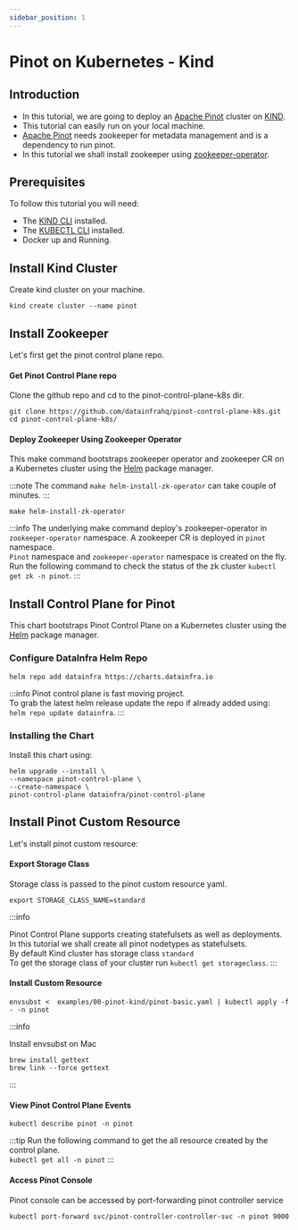 ```yaml
---
sidebar_position: 1
---
```


# Pinot on Kubernetes - Kind

## Introduction

-   In this tutorial, we are going to deploy an [Apache Pinot](https://github.com/apache/pinot) cluster on [KIND](https://kind.sigs.k8s.io/).
-   This tutorial can easily run on your local machine.
-   [Apache Pinot](https://github.com/apache/pinot) needs zookeeper for metadata management and is a dependency to run pinot.
-   In this tutorial we shall install zookeeper using [zookeeper-operator](https://github.com/pravega/zookeeper-operator).

## Prerequisites

To follow this tutorial you will need:

-   The [KIND CLI](https://kind.sigs.k8s.io/docs/user/quick-start#installation) installed.
-   The [KUBECTL CLI](https://kubernetes.io/docs/tasks/tools/#kubectl) installed.
-   Docker up and Running.

## Install Kind Cluster

Create kind cluster on your machine.

<TerminalWindow>

```
kind create cluster --name pinot
```

</TerminalWindow>

## Install Zookeeper

Let's first get the pinot control plane repo.

#### Get Pinot Control Plane repo

Clone the github repo and cd to the pinot-control-plane-k8s dir.

```
git clone https://github.com/datainfrahq/pinot-control-plane-k8s.git
cd pinot-control-plane-k8s/
```

#### Deploy Zookeeper Using Zookeeper Operator

This make command bootstraps zookeeper operator and zookeeper CR on a Kubernetes cluster using the [Helm](https://helm.sh/) package manager.

:::note
The command `make helm-install-zk-operator` can take couple of minutes.
:::

```
make helm-install-zk-operator
```

:::info
The underlying make command deploy's zookeeper-operator in `zookeeper-operator` namespace.
A zookeeper CR is deployed in `pinot` namespace.  
`Pinot` namespace and `zookeeper-operator` namespace is created on the fly.  
Run the following command to check the status of the zk cluster `kubectl get zk -n pinot`.
:::

## Install Control Plane for Pinot

This chart bootstraps Pinot Control Plane on a Kubernetes cluster using the [Helm](https://helm.sh/) package manager.

### Configure DataInfra Helm Repo

```
helm repo add datainfra https://charts.datainfra.io
```

:::info
Pinot control plane is fast moving project.  
To grab the latest helm release update the repo
if already added using:  
`helm repo update datainfra`.
:::

### Installing the Chart

Install this chart using:

```
helm upgrade --install \
--namespace pinot-control-plane \
--create-namespace \
pinot-control-plane datainfra/pinot-control-plane
```

## Install Pinot Custom Resource

Let's install pinot custom resource:

#### Export Storage Class

Storage class is passed to the pinot custom resource yaml.

```
export STORAGE_CLASS_NAME=standard
```

:::info

Pinot Control Plane supports creating statefulsets as well as deployments.  
In this tutorial we shall create all pinot nodetypes as statefulsets.  
By default Kind cluster has storage class `standard`  
To get the storage class of your cluster run `kubectl get storageclass`.
:::

#### Install Custom Resource

```
envsubst <  examples/00-pinot-kind/pinot-basic.yaml | kubectl apply -f - -n pinot
```

:::info

Install envsubst on Mac

```
brew install gettext
brew link --force gettext
```

:::

#### View Pinot Control Plane Events

```
kubectl describe pinot -n pinot
```

:::tip
Run the following command to get the all resource created by the control plane.  
`kubectl get all -n pinot`
:::

#### Access Pinot Console

Pinot console can be accessed by port-forwarding pinot controller service

```
kubectl port-forward svc/pinot-controller-controller-svc -n pinot 9000
```

